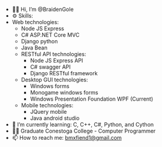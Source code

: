 - 👨‍💻 Hi, I’m @BraidenGole
- ⚙️ Skills:
- Web technologies:
     - Node JS Express
     - C# ASP.NET Core MVC
     - Django python
     - Java Bean
   - RESTful API technologies:
     - Node JS Express API
     - C# swagger API
     - Django RESTful framework
   - Desktop GUI technologies:
     - Windows forms
     - Monogame windows forms
     - Windows Presentation Foundation WPF (Current)
   - Mobile technologies:
     - JQuery mobile
     - Java android studio
- 🌱 I’m currently learning: C, C++, C#, Python, and Cython
- 👨‍🏫 Graduate Conestoga College - Computer Programmer
- 📫 How to reach me: bmxfiend1@gmail.com
